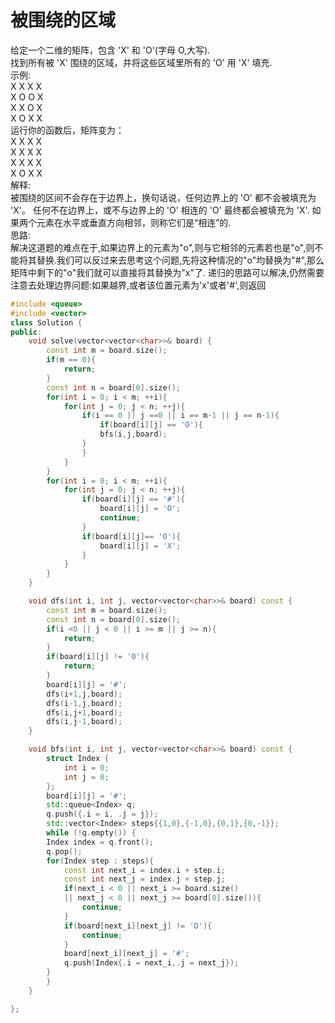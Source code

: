 # 被围绕的区域
给定一个二维的矩阵，包含 'X' 和 'O'(字母 O,大写).<br>
找到所有被 'X' 围绕的区域，并将这些区域里所有的 'O' 用 'X' 填充. <br>
示例: <br>
X X X X  <br>
X O O X  <br>
X X O X  <br>
X O X X  <br>
运行你的函数后，矩阵变为：<br>
X X X X  <br>
X X X X   <br>
X X X X   <br>
X O X X   <br>
解释:<br>
被围绕的区间不会存在于边界上，换句话说，任何边界上的 'O' 都不会被填充为 'X'。 任何不在边界上，或不与边界上的 'O' 相连的 'O' 最终都会被填充为 'X'.
如果两个元素在水平或垂直方向相邻，则称它们是“相连”的. <br>
思路: <br>
解决这道题的难点在于,如果边界上的元素为"o",则与它相邻的元素若也是"o",则不能将其替换.我们可以反过来去思考这个问题,先将这种情况的"o"均替换为"#",那么矩阵中剩下的"o"我们就可以直接将其替换为"x"了.
递归的思路可以解决,仍然需要注意去处理边界问题:如果越界,或者该位置元素为'x'或者'#',则返回
```cpp
#include <queue>
#include <vector>
class Solution {
public:
    void solve(vector<vector<char>>& board) {
        const int m = board.size();
        if(m == 0){
            return;
        }
        const int n = board[0].size();
        for(int i = 0; i < m; ++i){
            for(int j = 0; j < n; ++j){
                if(i == 0 || j ==0 || i == m-1 || j == n-1){
                    if(board[i][j] == 'O'){
                    bfs(i,j,board);
                }
                }
            }
        }
        for(int i = 0; i < m; ++i){
            for(int j = 0; j < n; ++j){
                if(board[i][j] == '#'){
                    board[i][j] = 'O';
                    continue;
                }
                if(board[i][j]== 'O'){
                    board[i][j] = 'X';
                } 
            }
        }
    }

    void dfs(int i, int j, vector<vector<char>>& board) const {
        const int m = board.size();
        const int n = board[0].size();
        if(i <0 || j < 0 || i >= m || j >= n){
            return;
        }
        if(board[i][j] != 'O'){
            return;
        }
        board[i][j] = '#';
        dfs(i+1,j,board);
        dfs(i-1,j,board);
        dfs(i,j+1,board);
        dfs(i,j-1,board);
    }

    void bfs(int i, int j, vector<vector<char>>& board) const {
        struct Index {
            int i = 0;
            int j = 0;
        };
        board[i][j] = '#';
        std::queue<Index> q;
        q.push({.i = i, .j = j});
        std::vector<Index> steps{{1,0},{-1,0},{0,1},{0,-1}};
        while (!q.empty()) {
        Index index = q.front();
        q.pop();
        for(Index step : steps){
            const int next_i = index.i + step.i;
            const int next_j = index.j + step.j;
            if(next_i < 0 || next_i >= board.size()
            || next_j < 0 || next_j >= board[0].size()){
                continue;
            }
            if(board[next_i][next_j] != 'O'){
                continue;
            }
            board[next_i][next_j] = '#';
            q.push(Index{.i = next_i,.j = next_j});
        }
        }
    }

};
```
